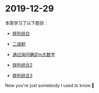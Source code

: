# 2019-12-29

本周学习了以下题目：

* [排列组合](https://github.com/WLFJ/ACM-C0de-B1n/blob/master/%E6%95%B0%E5%AD%A6/CF-1270E.md)

* [二进制](https://github.com/WLFJ/ACM-C0de-B1n/blob/master/%E6%80%9D%E7%BB%B4/CF-1270C.cpp)

* [通过询问确定m大数字](https://github.com/WLFJ/ACM-C0de-B1n/blob/master/%E6%80%9D%E7%BB%B4/CF-1270D.md)

* [排列组合2](https://github.com/WLFJ/ACM-C0de-B1n/blob/master/%E6%80%9D%E7%BB%B4/CF-1284B.md)

* [排列组合3](https://github.com/WLFJ/ACM-C0de-B1n/blob/master/%E6%95%B0%E5%AD%A6/%E6%8E%92%E5%88%97%E7%BB%84%E5%90%88/CF-1284C.md)

Now you're just somebody I used to know.🎵
